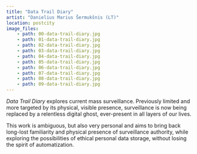 ```yaml
---
title: "Data Trail Diary"
artist: "Danielius Marius Šermukšnis (LT)"
location: postcity
image_files:
    - path: 00-data-trail-diary.jpg
    - path: 01-data-trail-diary.jpg
    - path: 02-data-trail-diary.jpg
    - path: 03-data-trail-diary.jpg
    - path: 04-data-trail-diary.jpg
    - path: 05-data-trail-diary.jpg
    - path: 06-data-trail-diary.jpg
    - path: 07-data-trail-diary.jpg
    - path: 08-data-trail-diary.jpg
    - path: 09-data-trail-diary.jpg
---
```


_Data Trail Diary_ explores current mass surveillance. Previously limited and more targeted by its physical, visible presence, surveillance is now being replaced by a relentless digital ghost, ever-present in all layers of our lives.

This work is ambiguous, but also very personal and aims to bring back long-lost familiarity and physical presence of surveillance authority, while exploring the possibilities of ethical personal data storage, without losing the spirit of automatization.
